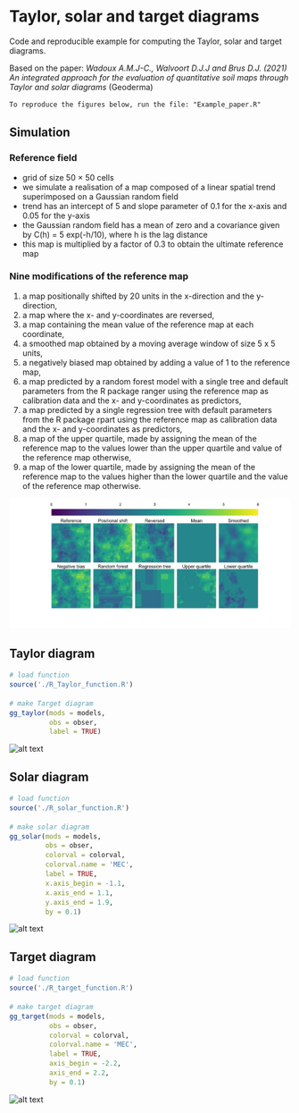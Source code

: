 # Taylor, solar and target diagrams
Code and reproducible example for computing the Taylor, solar and target diagrams. 

Based on the paper: 
*Wadoux A.M.J-C., Walvoort D.J.J and Brus D.J. (2021) An integrated approach for the evaluation of quantitative soil maps through Taylor and solar diagrams* (Geoderma)

```diff
To reproduce the figures below, run the file: "Example_paper.R"
```


## Simulation 
### Reference field 
* grid of size 50 × 50 cells
* we simulate a realisation of a map composed of a linear spatial trend superimposed on a Gaussian random field
* trend has an intercept of 5 and slope parameter of 0.1 for the x-axis and 0.05 for the y-axis
* the Gaussian random field has a mean of zero and a covariance given by C(h) = 5 exp(-h/10), where h is the lag distance
* this map is multiplied by a factor of 0.3 to obtain the ultimate reference map

### Nine modifications of the reference map 
1. a map positionally shifted by 20 units in the x-direction and the y-direction,
2. a map where the x- and y-coordinates are reversed, 
3. a map containing the mean value of the reference map at each coordinate, 
4. a smoothed map obtained by a moving average window of size 5 x 5 units,  
5. a negatively biased map obtained by adding a value of 1 to the reference map, 
6. a map predicted by a random forest model with a single tree and default parameters from the R package ranger using the reference map as calibration data and the x- and y-coordinates as predictors,
7. a map predicted by a single regression tree with default parameters from the R package rpart using the reference map as calibration data and the x- and y-coordinates as predictors, 
8. a map of the upper quartile, made by assigning the mean of the reference map to the values lower than the upper quartile and value of the reference map otherwise,
9. a map of the lower quartile, made by assigning the mean of the reference map to the values higher than the lower quartile and the value of the reference map otherwise.

![alt text](Simulated_case_maps.jpg)

## Taylor diagram

```r
# load function
source('./R_Taylor_function.R')

# make Target diagram
gg_taylor(mods = models, 
          obs = obser, 
          label = TRUE)
````
![alt text](Simulated_case_taylor.jpg)

## Solar diagram

```r
# load function
source('./R_solar_function.R')

# make solar diagram
gg_solar(mods = models, 
         obs = obser,
         colorval = colorval,
         colorval.name = 'MEC',
         label = TRUE, 
         x.axis_begin = -1.1,
         x.axis_end = 1.1,
         y.axis_end = 1.9,
         by = 0.1)
````
![alt text](Simulated_case_solar.jpg)

## Target diagram

```r
# load function
source('./R_target_function.R')

# make target diagram
gg_target(mods = models, 
          obs = obser,
          colorval = colorval,
          colorval.name = 'MEC',
          label = TRUE, 
          axis_begin = -2.2,
          axis_end = 2.2,
          by = 0.1)
````
![alt text](Simulated_case_target.jpg)

